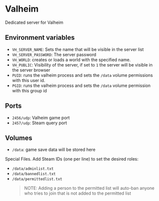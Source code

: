 # Valheim

Dedicated server for Valheim




## Environment variables

- `VH_SERVER_NAME`: Sets the name that will be visible in the server list
- `VH_SERVER_PASSWORD`: The server password
- `VH_WORLD`: creates or loads a world with the specified name.
- `VH_PUBLIC`: Visibility of the server, if set to `1` the server will be visible in the server browser
- `PUID`: runs the valheim process and sets the `/data` volume permissions with this user id.
- `PGID`: runs the valheim process and sets the `/data` volume permission with this group id

## Ports

- `2456/udp`: Valheim game port
- `2457/udp`: Steam query port

## Volumes

- `/data`: game save data will be stored here

Special Files. Add Steam IDs (one per line) to set the desired roles:

- `/data/adminlist.txt`
- `/data/bannedlist.txt`
- `/data/permittedlist.txt`
    > NOTE: Adding a person to the permitted list will auto-ban anyone who tries to join that is not added to the permitted list
